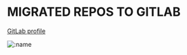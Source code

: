 # MIGRATED REPOS TO GITLAB
[GitLab profile](https://gitlab.com/users/huntears)

![:name](https://count.getloli.com/get/@huntears)
